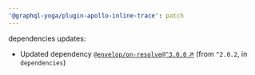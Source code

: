 ```yaml
---
'@graphql-yoga/plugin-apollo-inline-trace': patch
---
```

dependencies updates:
  - Updated dependency [`@envelop/on-resolve@^3.0.0` ↗︎](https://www.npmjs.com/package/@envelop/on-resolve/v/3.0.0) (from `^2.0.2`, in `dependencies`)
